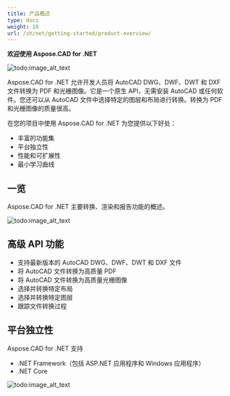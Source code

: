 ```yaml
---
title: 产品概述
type: docs
weight: 10
url: /zh/net/getting-started/product-overview/
---
```


**欢迎使用 Aspose.CAD for .NET**

![todo:image_alt_text](/cad/_assets/home_1.png)

Aspose.CAD for .NET 允许开发人员将 AutoCAD DWG、DWF、DWT 和 DXF 文件转换为 PDF 和光栅图像。它是一个原生 API，无需安装 AutoCAD 或任何软件。您还可以从 AutoCAD 文件中选择特定的图层和布局进行转换。转换为 PDF 和光栅图像的质量很高。

在您的项目中使用 Aspose.CAD for .NET 为您提供以下好处：

- 丰富的功能集
- 平台独立性
- 性能和可扩展性
- 最小学习曲线

## **一览**
Aspose.CAD for .NET 主要转换、渲染和报告功能的概述。

![todo:image_alt_text](/cad/_assets/net/product-overview_2.png)
## **高级 API 功能**
- 支持最新版本的 AutoCAD DWG、DWF、DWT 和 DXF 文件
- 将 AutoCAD 文件转换为高质量 PDF
- 将 AutoCAD 文件转换为高质量光栅图像
- 选择并转换特定布局
- 选择并转换特定图层
- 跟踪文件转换过程
## **平台独立性**
Aspose.CAD for .NET 支持

- .NET Framework（包括 ASP.NET 应用程序和 Windows 应用程序）
- .NET Core

![todo:image_alt_text](/cad/_assets/net/product-overview_3.png)

